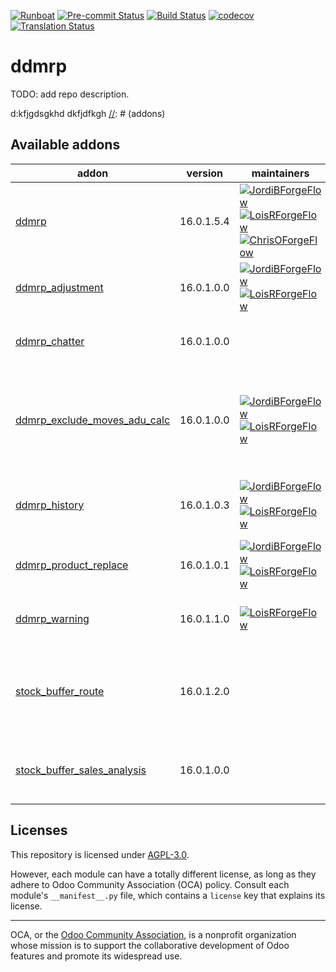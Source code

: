 
[![Runboat](https://img.shields.io/badge/runboat-Try%20me-875A7B.png)](https://runboat.odoo-community.org/builds?repo=OCA/ddmrp&target_branch=16.0)
[![Pre-commit Status](https://github.com/OCA/ddmrp/actions/workflows/pre-commit.yml/badge.svg?branch=16.0)](https://github.com/OCA/ddmrp/actions/workflows/pre-commit.yml?query=branch%3A16.0)
[![Build Status](https://github.com/OCA/ddmrp/actions/workflows/test.yml/badge.svg?branch=16.0)](https://github.com/OCA/ddmrp/actions/workflows/test.yml?query=branch%3A16.0)
[![codecov](https://codecov.io/gh/OCA/ddmrp/branch/16.0/graph/badge.svg)](https://codecov.io/gh/OCA/ddmrp)
[![Translation Status](https://translation.odoo-community.org/widgets/ddmrp-16-0/-/svg-badge.svg)](https://translation.odoo-community.org/engage/ddmrp-16-0/?utm_source=widget)

<!-- /!\ do not modify above this line -->

# ddmrp

TODO: add repo description.

<!-- /!\ do not modify below this line -->

<!-- prettier-ignore-start -->
d:kfjgdsgkhd
dkfjdfkgh
[//]: # (addons)

Available addons
----------------
addon | version | maintainers | summary
--- | --- | --- | ---
[ddmrp](ddmrp/) | 16.0.1.5.4 | [![JordiBForgeFlow](https://github.com/JordiBForgeFlow.png?size=30px)](https://github.com/JordiBForgeFlow) [![LoisRForgeFlow](https://github.com/LoisRForgeFlow.png?size=30px)](https://github.com/LoisRForgeFlow) [![ChrisOForgeFlow](https://github.com/ChrisOForgeFlow.png?size=30px)](https://github.com/ChrisOForgeFlow) | Demand Driven Material Requirements Planning
[ddmrp_adjustment](ddmrp_adjustment/) | 16.0.1.0.0 | [![JordiBForgeFlow](https://github.com/JordiBForgeFlow.png?size=30px)](https://github.com/JordiBForgeFlow) [![LoisRForgeFlow](https://github.com/LoisRForgeFlow.png?size=30px)](https://github.com/LoisRForgeFlow) | Allow to apply factor adjustments to buffers.
[ddmrp_chatter](ddmrp_chatter/) | 16.0.1.0.0 |  | Adds chatter and activities to stock buffers.
[ddmrp_exclude_moves_adu_calc](ddmrp_exclude_moves_adu_calc/) | 16.0.1.0.0 | [![JordiBForgeFlow](https://github.com/JordiBForgeFlow.png?size=30px)](https://github.com/JordiBForgeFlow) [![LoisRForgeFlow](https://github.com/LoisRForgeFlow.png?size=30px)](https://github.com/LoisRForgeFlow) | Define additional rules to exclude certain moves from ADU calculation
[ddmrp_history](ddmrp_history/) | 16.0.1.0.3 | [![JordiBForgeFlow](https://github.com/JordiBForgeFlow.png?size=30px)](https://github.com/JordiBForgeFlow) [![LoisRForgeFlow](https://github.com/LoisRForgeFlow.png?size=30px)](https://github.com/LoisRForgeFlow) | Allow to store historical data of DDMRP buffers.
[ddmrp_product_replace](ddmrp_product_replace/) | 16.0.1.0.1 | [![JordiBForgeFlow](https://github.com/JordiBForgeFlow.png?size=30px)](https://github.com/JordiBForgeFlow) [![LoisRForgeFlow](https://github.com/LoisRForgeFlow.png?size=30px)](https://github.com/LoisRForgeFlow) | Provides a assisting tool for product replacement.
[ddmrp_warning](ddmrp_warning/) | 16.0.1.1.0 | [![LoisRForgeFlow](https://github.com/LoisRForgeFlow.png?size=30px)](https://github.com/LoisRForgeFlow) | Adds configuration warnings on stock buffers.
[stock_buffer_route](stock_buffer_route/) | 16.0.1.2.0 |  | Allows to force a route to be used when procuring from Stock Buffers
[stock_buffer_sales_analysis](stock_buffer_sales_analysis/) | 16.0.1.0.0 |  | Allows to access the Sales Analysis from Stock Buffers

[//]: # (end addons)

<!-- prettier-ignore-end -->

## Licenses

This repository is licensed under [AGPL-3.0](LICENSE).

However, each module can have a totally different license, as long as they adhere to Odoo Community Association (OCA)
policy. Consult each module's `__manifest__.py` file, which contains a `license` key
that explains its license.

----
OCA, or the [Odoo Community Association](http://odoo-community.org/), is a nonprofit
organization whose mission is to support the collaborative development of Odoo features
and promote its widespread use.
